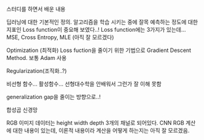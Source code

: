 스터디를 하면서 배운 내용

딥러닝에 대한 기본적인 정의.
알고리즘을 학습 시키는 중에 잘목 예측하는 정도에 대한 지표인 Loss function이 중요해 보였다..!
Loss function에는 3가지가 있는데... MSE, Cross Entropy, MLE (아직 잘 모르겠다)

Optimization (최적화)
Loss fuction을 줄이기 위한 기법으로 Gradient Descent Method. 보통 Adam 사용

Regularization(조직화..?)

비선형 함수... 활성함수... 선형대수학을 안배워서 그런가 잘 이해 못함

generalization gap을 줄이는 방향으로..!

합성곱 신경망

RGB 이미지 데이터는 height width depth 3개의 채널로 되어있다.
CNN RGB 계산에 대한 내용이 있는데, 이론적 내용이라 계산을 어떻게 하는지는 아직 잘 모르겠음.
